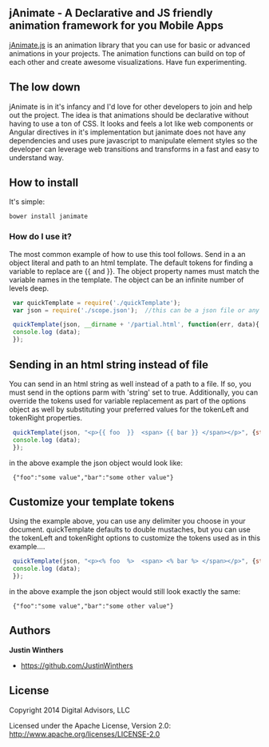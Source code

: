 ## jAnimate - A Declarative and JS friendly animation framework for you Mobile Apps

[jAnimate.js](https://github.com/JustinWinthers/janimate) is an animation library that you can use
for basic or advanced animations in your projects.  The animation functions can build on top of
each other and create awesome visualizations.  Have fun experimenting.

## The low down

jAnimate is in it's infancy and I'd love for other developers to join and help out the project.  The
idea is that animations should be declarative without having to use a ton of CSS.  It looks and feels
a lot like web components or Angular directives in it's implementation but janimate does not have any
dependencies and uses pure javascript to manipulate element styles so the developer can leverage web
transitions and transforms in a fast and easy to understand way.

## How to install

It's simple:


```
bower install janimate
```

### How do I use it?
The most common example of how to use this tool follows.  Send in a
an object literal and path to an html template.  The default
tokens for finding a variable to replace are {{ and }}.  The object
property names must match the variable names in the template.  The object
can be an infinite number of levels deep.


```js
 var quickTemplate = require('./quickTemplate');
 var json = require('./scope.json');  //this can be a json file or any object literal

 quickTemplate(json, __dirname + '/partial.html', function(err, data){
 console.log (data);
 });
```

## Sending in an html string instead of file

You can send in an html string as well instead of a path to a file.
 If so, you must send in the options parm with 'string' set to true.
 Additionally, you can override the tokens used for variable replacement
 as part of the options object as well by substituting your preferred values
 for the tokenLeft and tokenRight properties.

```js
 quickTemplate(json, "<p>{{ foo  }}  <span> {{ bar }} </span></p>", {string:true}, function(err, data){
 console.log (data);
 });

```

in the above example the json object would look like:

```
 {"foo":"some value","bar":"some other value"}
```

## Customize your template tokens

Using the example above, you can use any delimiter you choose in your document.  quickTemplate defaults to
double mustaches, but you can use the tokenLeft and tokenRight options to customize the tokens used as
in this example....

```js
 quickTemplate(json, "<p><% foo  %>  <span> <% bar %> </span></p>", {string:true, tokenLeft:'<%', tokenRight:'%>'}, function(err, data){
 console.log (data);
 });

```

in the above example the json object would still look exactly the same:

```
 {"foo":"some value","bar":"some other value"}
```


## Authors

**Justin Winthers**

+ https://github.com/JustinWinthers


## License

Copyright 2014 Digital Advisors, LLC

Licensed under the Apache License, Version 2.0: http://www.apache.org/licenses/LICENSE-2.0